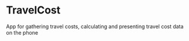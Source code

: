 # TravelCost
 App for gathering travel costs, calculating and presenting travel cost data on the phone
